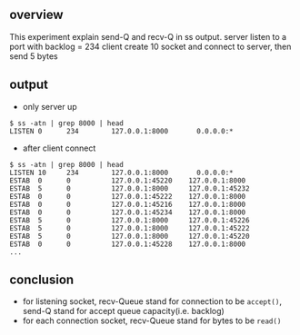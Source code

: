 ## overview
This experiment explain send-Q and recv-Q in ss output.
server listen to a port with backlog = 234
client create 10 socket and connect to server, then send 5 bytes

## output
- only server up
```
$ ss -atn | grep 8000 | head
LISTEN 0      234        127.0.0.1:8000       0.0.0.0:*
```
- after client connect
```
$ ss -atn | grep 8000 | head
LISTEN 10     234        127.0.0.1:8000       0.0.0.0:*
ESTAB  0      0          127.0.0.1:45220    127.0.0.1:8000
ESTAB  5      0          127.0.0.1:8000     127.0.0.1:45232
ESTAB  0      0          127.0.0.1:45222    127.0.0.1:8000
ESTAB  0      0          127.0.0.1:45216    127.0.0.1:8000
ESTAB  0      0          127.0.0.1:45234    127.0.0.1:8000
ESTAB  5      0          127.0.0.1:8000     127.0.0.1:45226
ESTAB  5      0          127.0.0.1:8000     127.0.0.1:45222
ESTAB  5      0          127.0.0.1:8000     127.0.0.1:45220
ESTAB  0      0          127.0.0.1:45228    127.0.0.1:8000
...
```

## conclusion
- for listening socket, recv-Queue stand for connection to be `accept()`, send-Q stand for accept queue capacity(i.e. backlog)
- for each connection socket, recv-Queue stand for bytes to be `read()`
